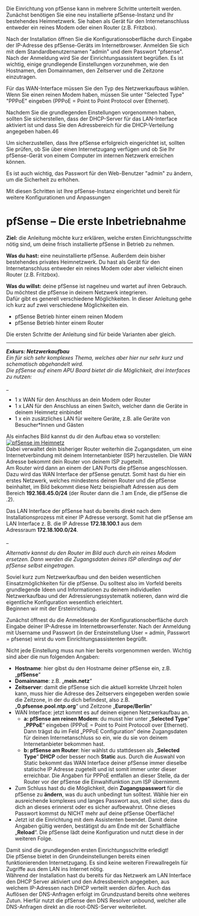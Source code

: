 

Die Einrichtung von pfSense kann in mehrere Schritte unterteilt werden. Zunächst benötigen Sie eine neu installierte pfSense-Instanz und Ihr bestehendes Heimnetzwerk. Sie haben als Gerät für den Internetanschluss entweder ein reines Modem oder einen Router (z.B. Fritzbox).

Nach der Installation öffnen Sie die Konfigurationsoberfläche durch Eingabe der IP-Adresse des pfSense-Geräts im Internetbrowser. Anmelden Sie sich mit dem Standardbenutzernamen "admin" und dem Passwort "pfsense". Nach der Anmeldung wird Sie der Einrichtungsassistent begrüßen. Es ist wichtig, einige grundlegende Einstellungen vorzunehmen, wie den Hostnamen, den Domainnamen, den Zeitserver und die Zeitzone einzutragen.

Für das WAN-Interface müssen Sie den Typ des Netzwerkaufbaus wählen. Wenn Sie einen reinen Modem haben, müssen Sie unter "Selected Type" "PPPoE" eingeben (PPPoE = Point to Point Protocol over Ethernet).

Nachdem Sie die grundlegenden Einstellungen vorgenommen haben, sollten Sie sicherstellen, dass der DHCP-Server für das LAN-Interface aktiviert ist und dass Sie den Adressbereich für die DHCP-Verteilung angegeben haben.46

Um sicherzustellen, dass Ihre pfSense erfolgreich eingerichtet ist, sollten Sie prüfen, ob Sie über einen Internetzugang verfügen und ob Sie Ihr pfSense-Gerät von einem Computer im internen Netzwerk erreichen können.

Es ist auch wichtig, das Passwort für den Web-Benutzer "admin" zu ändern, um die Sicherheit zu erhöhen.

Mit diesen Schritten ist Ihre pfSense-Instanz eingerichtet und bereit für weitere Konfigurationen und Anpassungen





# pfSense – Die erste Inbetriebnahme

**Ziel:** die Anleitung möchte kurz erklären, welche ersten Einrichtungsschritte nötig sind, um deine frisch installierte pfSense in Betrieb zu nehmen.

**Was du hast:** eine neuinstallierte pfSense. Außerdem dein bisher bestehendes privates Heimnetzwerk. Du hast als Gerät für den Internetanschluss entweder ein reines Modem oder aber vielleicht einen Router (z.B. Fritzbox).

**Was du willst:** deine pfSense ist nagelneu und wartet auf ihren Gebrauch. Du möchtest die pfSense in deinem Netzwerk integrieren.  
Dafür gibt es generell verschiedene Möglichkeiten. In dieser Anleitung gehe ich kurz auf zwei verschiedene Möglichkeiten ein.

- pfSense Betrieb hinter einem reinen Modem
- pfSense Betrieb hinter einem Router

Die ersten Schritte der Anleitung sind für beide Varianten aber gleich.

---

_**Exkurs: Netzwerkaufbau**  
Ein für sich sehr komplexes Thema, welches aber hier nur sehr kurz und schematisch abgehandelt wird.  
Die pfSense auf einem APU Board bietet dir die Möglichkeit, drei Interfaces zu nutzen:_

_

- 1 x WAN für den Anschluss an dein Modem oder Router
- 1 x LAN für den Anschluss an einen Switch, welcher dann die Geräte in deinem Heimnetz einbindet
- 1 x ein zusätzliches LAN für weitere Geräte, z.B. alle Geräte von Besucher*Innen und Gästen

Als einfaches Bild kannst du dir den Aufbau etwa so vorstellen:  
[![pfSense im Heimnetz](https://www.heimnetz.de/wp-content/uploads/Bild1-pfsense-ersteinrichtung-netzwerk-300x235.png)](https://www.heimnetz.de/wp-content/uploads/Bild1-pfsense-ersteinrichtung-netzwerk.png "pfSense im Heimnetz")  
Dabei verwaltet dein bisheriger Router weiterhin die Zugangsdaten, um eine Internetverbindung mit deinem Internetanbieter (ISP) herzustellen. Die WAN Adresse bekommt dein Router von deinem ISP zugeteilt.  
Am Router wird dann an einem der LAN Ports die pfSense angeschlossen. Dazu wird das WAN Interface der pfSense genutzt. Somit hast du hier ein erstes Netzwerk, welches mindestens deinen Router und die pfSense beinhaltet, im Bild bekommt diese Netz beispielhaft Adressen aus dem Bereich **192.168.45.0/24** (der Router dann die .1 am Ende, die pfSense die .2).

Das LAN Interface der pfSense hast du bereits direkt nach dem Installationsprozess mit einer IP Adresse versorgt. Somit hat die pfSense am LAN Interface z. B. die IP Adresse **172.18.100.1** aus dem Adressraum **172.18.100.0/24**.

_

_Alternativ kannst du den Router im Bild auch durch ein reines Modem ersetzen. Dann werden die Zugangsdaten deines ISP allerdings auf der pfSense selbst eingetragen._

Soviel kurz zum Netzwerkaufbau und den beiden wesentlichen Einsatzmöglichkeiten für die pfSense. Du solltest also im Vorfeld bereits grundlegende Ideen und Informationen zu deinem individuellen Netzwerkaufbau und der Adressierungssystematik notieren, dann wird die eigentliche Konfiguration wesentlich erleichtert.  
Beginnen wir mit der Ersteinrichtung.

Zunächst öffnest du die Anmeldeseite der Konfigurationsoberfläche durch Eingabe deiner IP-Adresse im Internetbrowserfenster. Nach der Anmeldung mit Username und Passwort (in der Ersteinstellung User = admin, Passwort = pfsense) wirst du vom Einrichtungsassistenten begrüßt.

Nicht jede Einstellung muss nun hier bereits vorgenommen werden. Wichtig sind aber die nun folgenden Angaben:

- **Hostname**: hier gibst du den Hostname deiner pfSense ein, z.B. „**pfSense**“
- **Domainname**: z.B. „**mein.netz**“
- **Zeitserver**: damit die pfSense sich die aktuell korrekte Uhrzeit holen kann, muss hier die Adresse des Zeitservers eingegeben werden sowie die Zeitzone, in der du dich befindest, also z.B. „**0.pfsense.pool.ntp.org**“ und Zeitzone „**Europe/Berlin**“
- WAN Interface: jetzt kommt es auf deinen eigenen Netzwerkaufbau an.
    - **a: pfSense am reinen Modem**: du musst hier unter „**Selected Type**“ „**PPPoE**“ eingeben (PPPoE = Point to Point Protocoll over Ethernet). Dann trägst du im Feld „PPPoE Configuration“ deine Zugangsdaten für deinen Internetanschluss so ein, wie du sie von deinem Internetanbieter bekommen hast.
    - **b: pfSense am Router**: hier wählst du stattdessen als „**Selected Type**“ **DHCP** oder besser noch **Static** aus. Durch die Auswahl von Static bekommt das WAN Interface deiner pfSense immer dieselbe statische IP Adresse zugeteilt und ist somit immer unter dieser erreichbar. Die Angaben für PPPoE entfallen an dieser Stelle, da der Router vor der pfSense die Einwahlfunktion zum ISP übernimmt.
- Zum Schluss hast du die Möglichkeit, dein **Zugangspasswort** für die pfSense zu **ändern**, was du auch unbedingt tun solltest. Wähle hier ein ausreichende komplexes und langes Passwort aus, stell sicher, dass du dich an dieses erinnerst oder es sicher aufbewahrst. Ohne dieses Passwort kommst du NICHT mehr auf deine pfSense Oberfläche!
- Jetzt ist die Einrichtung mit dem Assistenten beendet. Damit deine Angaben gültig werden, bestätigst du am Ende mit der Schaltfläche „**Reload**“. Die pfSense lädt deine Konfiguration und nutzt diese in der weiteren Folge.

Damit sind die grundlegenden ersten Einrichtungsschritte erledigt!  
Die pfSense bietet in den Grundeinstellungen bereits einen funktionierenden Internetzugang. Es sind keine weiteren Firewallregeln für Zugriffe aus dem LAN ins Internet nötig.  
Während der Installation hast du bereits für das Netzwerk am LAN Interface den DHCP Server aktiviert und den Adressbereich angegeben, aus welchem IP-Adressen nach DHCP verteilt werden dürfen. Auch das Auflösen der DNS-Anfragen erfolgt im Grundzustand bereits ohne weiteres Zutun. Hierfür nutzt die pfSense den DNS Resolver unbound, welcher alle DNS-Anfragen direkt an die root-DNS-Server weiterleitet.